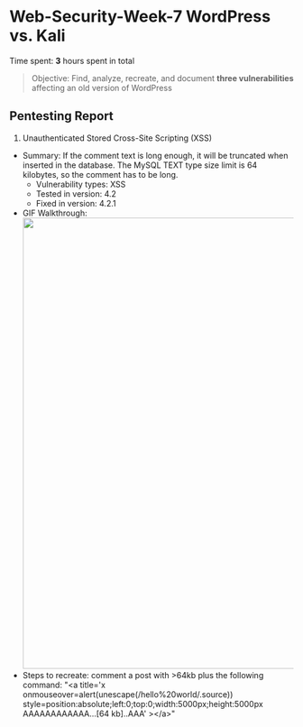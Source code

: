 # Web-Security-Week-7 WordPress vs. Kali

Time spent: **3** hours spent in total

> Objective: Find, analyze, recreate, and document **three vulnerabilities** affecting an old version of WordPress

## Pentesting Report

1. Unauthenticated Stored Cross-Site Scripting (XSS)
  - Summary: If the comment text is long enough, it will be truncated when inserted in the database. The MySQL TEXT type size limit is 64 kilobytes, so the comment has to be long. 
    - Vulnerability types: XSS
    - Tested in version: 4.2
    - Fixed in version: 4.2.1
  - GIF Walkthrough: <img src="https://github.com/sengfung27/Web-Security-Week-7/blob/master/1.gif" width="800">
  - Steps to recreate: comment a post with >64kb plus the following command:
			"&lt;a title='x onmouseover=alert(unescape(/hello%20world/.source)) 	style=position:absolute;left:0;top:0;width:5000px;height:5000px  AAAAAAAAAAAA...[64 kb]..AAA' &gt;&lt;/a&gt;"
